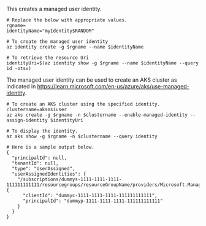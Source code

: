 This creates a managed user identity.

```
# Replace the below with appropriate values.
rgname=
identityName="myIdentity$RANDOM"
```

```
# To create the managed user identity
az identity create -g $rgname --name $identityName

# To retrieve the resource Uri
identityUri=$(az identity show -g $rgname --name $identityName --query id -otsv)
```

The managed user identity can be used to create an AKS cluster as indicated in https://learn.microsoft.com/en-us/azure/aks/use-managed-identity.

```
# To create an AKS cluster using the specified identity.
clustername=aksmsiuser
az aks create -g $rgname -n $clustername --enable-managed-identity --assign-identity $identityUri
```

```
# To display the identity.
az aks show -g $rgname -n $clustername --query identity

# Here is a sample output below.
{
  "principalId": null,
  "tenantId": null,
  "type": "UserAssigned",
  "userAssignedIdentities": {
    "/subscriptions/dummys-1111-1111-1111-111111111111/resourcegroups/resourceGroupName/providers/Microsoft.ManagedIdentity/userAssignedIdentities/myIdentity10733": {
      "clientId": "dummyc-1111-1111-1111-111111111111",
      "principalId": "dummyp-1111-1111-1111-111111111111"
    }
  }
}
```

